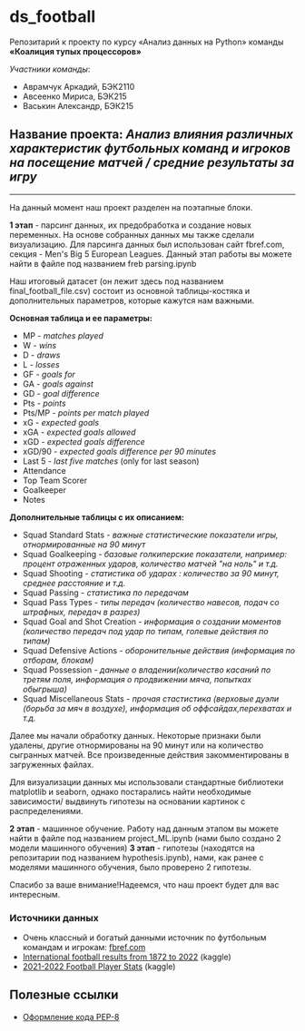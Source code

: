 # ds_football
Репозитарий к проекту по курсу «Анализ данных на Python» команды __«Коалиция тупых процессоров»__

_Участники команды_:
- Аврамчук Аркадий, БЭК2110
- Авсеенко Мириса, БЭК215
- Васькин Александр, БЭК215

## Название проекта: _Анализ влияния различных характеристик футбольных команд и игроков на посещение матчей / средние результаты за игру_

---
На данный момент наш проект разделен на поэтапные блоки.

__1 этап__ - парсинг данных, их предобработка и создание новых переменных. На основе собранных данных мы также сделали визуализацию.
Для парсинга данных был использован сайт fbref.com, секция - Men's Big 5 European Leagues. Данный этап работы вы можете найти в файле под названием freb parsing.ipynb


Наш итоговый датасет (он лежит здесь под названием final_football_file.csv) состоит из основной таблицы-костяка и дополнительных параметров, которые кажутся нам важными. 


**Основная таблица и ее параметры:**
- MP - _matches played_
- W - _wins_
- D -  _draws_
- L -  _losses_
- GF - _goals for_
- GA - _goals against_
- GD - _goal difference_
- Pts -  _points_
- Pts/MP -  _points per match played_
- xG -  _expected goals_
- xGA -  _expected goals allowed_
- xGD -  _expected goals difference_
- xGD/90 -  _expected goals difference per 90 minutes_
- Last 5 -  _last five matches_ (only for last season)
- Attendance 
- Top Team Scorer 
- Goalkeeper 
- Notes

**Дополнительные таблицы с их описанием:**
- Squad Standard Stats -  _важные статистические показатели игры, отнормированные на 90 минут_
- Squad Goalkeeping - _базовые голкиперские показатели, например: процент отраженных ударов, количество матчей "на ноль" и т.д._
- Squad Shooting - _статистика об ударах : количество за 90 минут, среднее расстояние и т.д._
- Squad Passing - _статистика по передачам_
- Squad Pass Types - _типы передач (количество навесов, подач со штрафных, передач в разрез)_
- Squad Goal and Shot Creation - _информация о создании моментов (количество передач под удар по типам, голевые действия по типам)_
- Squad Defensive Actions - _оборонительные действия (информация по отборам, блокам)_
- Squad Possession - _данные о владении(количество касаний по третям поля, информация о продвижении мяча, попытках обыгрыша)_
- Squad Miscellaneous Stats - _прочая стастистика (верховые дуэли (борьба за мяч в воздухе), информация об оффсайдах,перехватах и т.д._


Далее мы начали обработку данных. Некоторые признаки были удалены, другие отнормированы на 90 минут или на количество сыгранных матчей. Все произведенные действия закомментированы в загруженных файлах.

Для визуализации данных мы использовали стандартные библиотеки matplotlib и seaborn, однако постарались найти необходимые зависимости/ выдвинуть гипотезы на основании картинок с распределениями.

__2 этап__ - машинное обучение. Работу над данным этапом вы можете найти в файле под названием project_ML.ipynb (нами было создано 2 модели машинного обучения)
__3 этап__ - гипотезы (находятся на репозитарии под названием hypothesis.ipynb), нами, как ранее с моделями машинного обучения, было проверено 2 гипотезы.

Спасибо за ваше внимание!Надеемся, что наш проект будет для вас интересным.

### Источники данных
- Очень классный и богатый данными источник по футбольным командам и игрокам: [fbref.com](https://fbref.com/en/)
- [International football results from 1872 to 2022](https://www.kaggle.com/martj42/international-football-results-from-1872-to-2017) (kaggle)
- [2021-2022 Football Player Stats](https://www.kaggle.com/datasets/vivovinco/20212022-football-player-stats) (kaggle)




## Полезные ссылки
- [Оформление кода PEP-8](https://pythonworld.ru/osnovy/pep-8-rukovodstvo-po-napisaniyu-koda-na-python.html)
